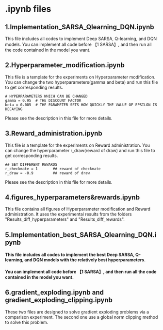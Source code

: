 # .ipynb files

## 1.Implementation_SARSA_Qlearning_DQN.ipynb
This file includes all codes to implement Deep SARSA, Q-learning, and DQN models. You can implement all code before 【1 SARSA】, and then run all the code contained in the model you want.

## 2.Hyperparameter_modification.ipynb
This file is a template for the experiments on Hyperparameter modification. You can change the two hyperparameters(gamma and beta) and run this file to get corresponding results.
```
# HYPERPARAMETERS WHICH CAN BE CHANGED 
gamma = 0.95  # THE DISCOUNT FACTOR
beta = 0.005  # THE PARAMETER SETS HOW QUICKLY THE VALUE OF EPSILON IS DECAYING
```
Please see the description in this file for more details.

## 3.Reward_administration.ipynb
This file is a template for the experiments on Reward administration. You can change the hyperparameter r_draw(reward of draw) and run this file to get corresponding results.
```
## SET DIFFERENT REWARDS
r_checkmate = 1       ## reward of checkmate
r_draw = -0.9         ## reward of draw
```
Please see the description in this file for more details.

## 4.figures_hyperparameters&rewards.ipynb
This file contains all figures of Hyperparameter modification and Reward administration. It uses the experimental results from the folders "Results_diff_hyperparameters" and "Results_diff_rewards".

## 5.Implementation_best_SARSA_Qlearning_DQN.ipynb
#### This file includes all codes to implement the best Deep SARSA, Q-learning, and DQN models with the relatively best hyperparameters.
#### You can implement all code before 【1 SARSA】, and then run all the code contained in the model you want.

## 6.gradient_exploding.ipynb and gradient_exploding_clipping.ipynb
These two files are designed to solve gradient exploding problems via a comparison experiment. The second one use a global norm clipping method to solve this problem.
